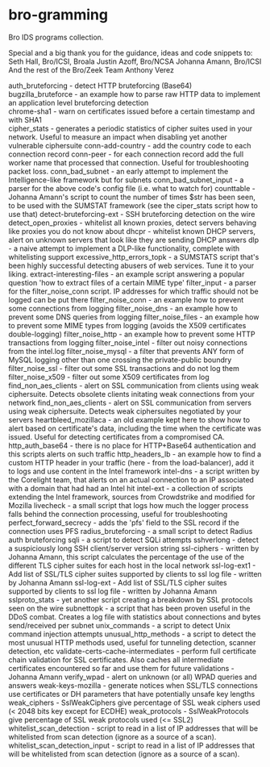 bro-gramming
============

Bro IDS programs collection.

Special and a big thank you for the guidance, ideas and code snippets to:
Seth Hall, Bro/ICSI, Broala
Justin Azoff, Bro/NCSA
Johanna Amann, Bro/ICSI
And the rest of the Bro/Zeek Team
Anthony Verez

auth_bruteforcing - detect HTTP bruteforcing (Base64)  
bugzilla_bruteforce - an example how to parse raw HTTP data to implement an application level bruteforcing detection  
chrome-sha1 - warn on certificates issued before a certain timestamp and with SHA1  
cipher_stats - generates a periodic statistics of cipher suites used in your network. Useful to measure an impact when disabling yet another vulnerable ciphersuite
conn-add-country - add the country code to each connection record
conn-peer - for each connection record add the full worker name that processed that connection. Useful for troubleshooting packet loss.
conn_bad_subnet - an early attempt to implement the Intelligence-like framework but for subnets
conn_bad_subnet_input - a parser for the above code's config file (i.e. what to watch for)
counttable - Johanna Amann's script to count the number of times $str has been seen, to be used with the SUMSTAT framework (see the ciper_stats script how to use that)
detect-bruteforcing-ext - SSH bruteforcing detection on the wire
detect_open_proxies - whitelist all known proxies, detect servers behaving like proxies you do not know about
dhcpr - whitelist known DHCP servers, alert on unknown servers that look like they are sending DHCP answers
dlp - a naive attempt to implement a DLP-like functionality, complete with whitelisting support
excessive_http_errors_topk - a SUMSTATS script that's been highly successful detecting abusers of web services. Tune it to your liking.
extract-interesting-files - an example script answering a popular question 'how to extract files of a certain MIME type'
filter_input - a parser for the filter_noise_conn script. IP addresses for which traffic should not be logged can be put there
filter_noise_conn - an example how to prevent some connections from logging
filter_noise_dns - an example how to prevent some DNS queries from logging
filter_noise_files - an example how to prevent some MIME types from logging (avoids the X509 certificates double-logging)
filter_noise_http - an example how to prevent some HTTP transactions from logging
filter_noise_intel - filter out noisy connections from the intel.log
filter_noise_mysql - a filter that prevents ANY form of MySQL logging other than one crossing the private-public boundry
filter_noise_ssl - filter out some SSL transactions and do not log them
filter_noise_x509 - filter out some X509 certificates from log
find_non_aes_clients - alert on SSL communication from clients using weak ciphersuite. Detects obsolete clients initating weak connections from your network
find_non_aes_clients - alert on SSL communication from servers using weak ciphersuite. Detects weak ciphersuites negotiated by your servers
heartbleed_mozillaca - an old example kept here to show how to alert based on certificate's data, including the time when the certificate was issued. Useful for detecting certificates from a compromised CA.
http_auth_base64 - there is no place for HTTP+Base64 authentication and this scripts alerts on such traffic
http_headers_lb - an example how to find a custom HTTP header in your traffic (here - from the load-balancer), add it to logs and use content in the Intel framework
intel-dns - a script written by the Corelight team, that alerts on an actual connection to an IP associated with a domain that had had an Intel hit
intel-ext - a collection of scripts extending the Intel framework, sources from Crowdstrike and modified for Mozilla
livecheck - a small script that logs how much the logger process falls behind the connection processing, useful for troubleshooting
perfect_forward_secrecy - adds the 'pfs' field to the SSL record if the connection uses PFS
radius_bruteforcing - a small script to detect Radius auth bruteforcing
sqli - a script to detect SQLi attempts
sshverlong - detect a suspiciously long SSH client/server version string
ssl-ciphers - written by Johanna Amann, this script calculates the percentage of the use of the different TLS cipher suites for each host in the local network
ssl-log-ext1 - Add list of SSL/TLS cipher suites supported by clients to ssl log file - written by Johanna Amann
ssl-log-ext - Add list of SSL/TLS cipher suites supported by clients to ssl log file - written by Johanna Amann
sslproto_stats - yet another script creating a breakdown by SSL protocols seen on the wire
subnettopk - a script that has been proven useful in the DDoS combat. Creates a log file with statistics about connections and bytes send/received per subnet
unix_commands - a script to detect Unix command injection attempts
unusual_http_methods - a script to detect the most unusual HTTP methods used, useful for tunneling detection, scanner detection, etc
validate-certs-cache-intermediates - perform full certificate chain validation for SSL certificates. Also caches all intermediate certificates encountered so far and use them for future validations - Johanna Amann
verify_wpad - alert on unknown (or all) WPAD queries and answers
weak-keys-mozilla - generate notices when SSL/TLS connections use certificates or DH parameters that have potentially unsafe key lengths
weak_ciphers - SslWeakCiphers give percentage of SSL weak ciphers used (< 2048 bits key except for ECDHE)
weak_protocols - SslWeakProtocols give percentage of SSL weak protocols used (<= SSL2)
whitelist_scan_detection - script to read in a list of IP addresses that will be whitelisted from scan detection (ignore as a source of a scan).
whitelist_scan_detection_input - script to read in a list of IP addresses that will be whitelisted from scan detection (ignore as a source of a scan).
